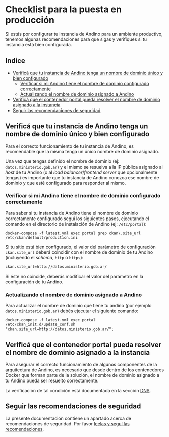 # Checklist para la puesta en producción

Si estás por configurar tu instancia de Andino para un ambiente productivo, tenemos algunas recomendaciones para que sigas y verifiques si tu instancia está bien configurada.

<!-- START doctoc generated TOC please keep comment here to allow auto update -->
<!-- DON'T EDIT THIS SECTION, INSTEAD RE-RUN doctoc TO UPDATE -->
## Indice

- [Verificá que tu instancia de Andino tenga un nombre de dominio único y bien configurado](#verifica-que-tu-instancia-de-andino-tenga-un-nombre-de-dominio-unico-y-bien-configurado)
    - [Verificar si mi Andino tiene el nombre de dominio configurado correctamente](#verificar-si-mi-andino-tiene-el-nombre-de-dominio-configurado-correctamente)
    - [Actualizando el nombre de dominio asignado a Andino](#actualizando-el-nombre-de-dominio-asignado-a-andino)
- [Verificá que el contenedor portal pueda resolver el nombre de dominio asignado a la instancia](#verifica-que-el-contenedor-portal-pueda-resolver-el-nombre-de-dominio-asignado-a-la-instancia)
- [Seguir las recomendaciones de seguridad](#seguir-las-recomendaciones-de-seguridad)

<!-- END doctoc generated TOC please keep comment here to allow auto update -->

## Verificá que tu instancia de Andino tenga un nombre de dominio único y bien configurado

Para el correcto funcionamiento de tu instancia de Andino, es recomendable que la misma tenga un único nombre de dominio asignado.

Una vez que tengas definido el nombre de dominio (ej: `datos.ministerio.gob.ar`) y el mismo se resuelva a la IP pública asignado al _host_ de tu Andino (o al _load balancer_/_frontend server_ que opcionalmente tengas) es importante que tu instancia de Andino conozca ese nombre de dominio y que esté configurado para responder al mismo.

### Verificar si mi Andino tiene el nombre de dominio configurado correctamente

Para saber si tu instancia de Andino tiene el nombre de dominio correctamente configurado seguí los siguientes pasos, ejecutando el comando en el directorio de instalación de Andino (ej: `/etc/portal`):

    docker-compose -f latest.yml exec portal grep ckan\.site_url /etc/ckan/default/production.ini

Si tu sitio está bien configurado, el valor del parámetro de configuración `ckan.site_url` deberá coincidir con el nombre de dominio de tu Andino (incluyendo el _schema_, `http` o `https`):

    ckan.site_url=http://datos.ministerio.gob.ar/

Si éste no coincide, deberás modificar el valor del parámetro en la configuración de tu Andino.

### Actualizando el nombre de dominio asignado a Andino

Para actualizar el nombre de dominio que tiene tu andino (por ejemplo `datos.ministerio.gob.ar`) debés ejecutar el siguiente comando:

    docker-compose -f latest.yml exec portal /etc/ckan_init.d/update_conf.sh "ckan.site_url=http://datos.ministerio.gob.ar/";


## Verificá que el contenedor portal pueda resolver el nombre de dominio asignado a la instancia

Para asegurar el correcto funcionamiento de algunos componentes de la arquitectura de Andino, es necesario que desde dentro de los contenedores Docker que forman parte de la solución, el nombre de dominio asignado a tu Andino pueda ser resuelto correctamente.

La verificación de tal condición está documentada en la sección [DNS](dns.md).

## Seguir las recomendaciones de seguridad

La presente documentación contiene un apartado acerca de recomendaciones de seguridad. Por favor [leelas y seguí las recomendaciones](maintenance.md#recomendaciones-de-seguridad-y-optimizaciones).
